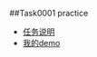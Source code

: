 ##Task0001 practice

* [任务说明](https://github.com/baidu-ife/ife/tree/master/2015_spring/task/task0001)
* [我的demo](jimmiehwang.github.io/baidu-ife-2015/spring/task0001/index.html)
